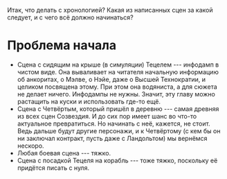 Итак, что делать с хронологией? Какая из написанных сцен за какой следует, и с чего всё должно начинаться?
# Проблема начала
* Сцена с сидящим на крыше (в симуляции) Тецелем --- инфодамп в чистом виде. Она вываливает на читателя начальную информацию об анкоритах, о Мэлве, о Нэйе, даже о Высшей Технократии, и целиком посвящена этому. При этом она водяниста, а для сюжета не делает ничего. Инфодампы не нужны. Значит, эту главу можно растащить на куски и использовать где-то ещё.
* Сцена с Четвёртым, который пришёл в деревню --- самая древняя из всех сцен Созвездия. И до сих пор имеет шанс во что-то актуальное превратиться. Но начинать с неё, кажется, не стоит. Ведь дальше будут другие персонажи, и к Четвёртому (с кем бы он ни заключал контракт, пусть даже с Ландольтом) мы вернёмся нескоро.
* Любая боевая сцена --- тяжко.
* Сцена с посадкой Тецеля на корабль --- тоже тяжко, поскольку её придётся писать с нуля. 
